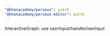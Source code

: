 ```yaml
---
"@khanacademy/perseus": patch
"@khanacademy/perseus-editor": patch
---
```


InteractiveGraph: use userInput/handleUserInput
